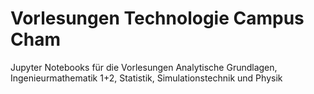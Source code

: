 # Vorlesungen Technologie Campus Cham
Jupyter Notebooks für die Vorlesungen Analytische Grundlagen, Ingenieurmathematik 1+2, Statistik, Simulationstechnik und Physik 
